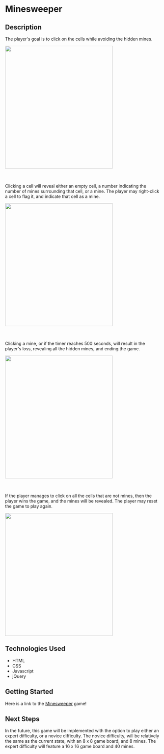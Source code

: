 # Minesweeper

## Description
<p>The player's goal is to click on the cells while avoiding the hidden mines.</p>

<img src='https://i.imgur.com/3fFhT9i.png' width='350px' height='400px'>


<p><br></br>Clicking a cell will reveal either an empty cell, a number indicating the number of mines surrounding that cell, or a mine. The player may right-click a cell to flag it, and indicate that cell as a mine.</p>

<img src='https://i.imgur.com/njzfKya.png' width='350px' height='400px'>


<p><br></br>Clicking a mine, or if the timer reaches 500 seconds, will result in the player's loss, revealing all the hidden mines, and ending the game.</p>

<img src='https://i.imgur.com/lU1wSLO.png' width='350px' height='400px'>


<p><br></br>If the player manages to click on all the cells that are not mines, then the player wins the game, and the mines will be revealed. The player may reset the game to play again.</p>

<img src='https://i.imgur.com/fPXTtFX.png' width='350px' height='400px'>

## Technologies Used

- HTML
- CSS
- Javascript
- jQuery


## Getting Started

Here is a link to the [Minesweeper](https://vtran95.github.io/minesweeper/) game!


## Next Steps

In the future, this game will be implemented with the option to play either an expert difficulty, or a novice difficulty. The novice difficulty, will be relatively the same as the current state, with an 8 x 8 game board, and 8 mines. The expert difficulty will feature a 16 x 16 game board and 40 mines.
